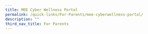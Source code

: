```yaml
---
title: MOE Cyber Wellness Portal
permalink: /quick-links/For-Parents/moe-cyberwellness-portal/
description: ""
third_nav_title: For Parents
---
```

